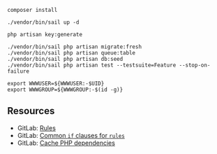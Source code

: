 ```shell
composer install

./vendor/bin/sail up -d

php artisan key:generate

./vendor/bin/sail php artisan migrate:fresh
./vendor/bin/sail php artisan queue:table
./vendor/bin/sail php artisan db:seed
./vendor/bin/sail php artisan test --testsuite=Feature --stop-on-failure
```



```shell
export WWWUSER=${WWWUSER:-$UID}
export WWWGROUP=${WWWGROUP:-$(id -g)}
```


## Resources
- GitLab: [Rules](https://docs.gitlab.com/ee/ci/yaml/index.html#rules)
- GitLab: [Common `if` clauses for `rules`](https://docs.gitlab.com/ee/ci/jobs/job_control.html#common-if-clauses-for-rules)
- GitLab: [Cache PHP dependencies](https://docs.gitlab.com/ee/ci/caching/#cache-php-dependencies)
